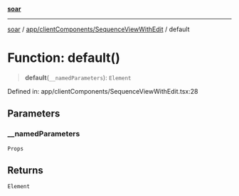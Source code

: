 [**soar**](../../../../README.md)

***

[soar](../../../../modules.md) / [app/clientComponents/SequenceViewWithEdit](../README.md) / default

# Function: default()

> **default**(`__namedParameters`): `Element`

Defined in: app/clientComponents/SequenceViewWithEdit.tsx:28

## Parameters

### \_\_namedParameters

`Props`

## Returns

`Element`
